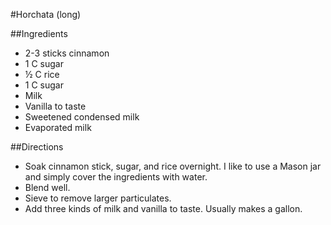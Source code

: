 #Horchata (long)

##Ingredients
- 2-3 sticks cinnamon
- 1 C sugar
- &frac12; C rice
- 1 C sugar
- Milk
- Vanilla to taste
- Sweetened condensed milk
- Evaporated milk

##Directions
- Soak cinnamon stick, sugar, and rice overnight. I like to use a Mason jar and simply cover the ingredients with water.
- Blend well.
- Sieve to remove larger particulates.
- Add three kinds of milk and vanilla to taste. Usually makes a gallon.
